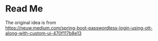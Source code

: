 # Read Me

The original idea is from  
https://neuw.medium.com/spring-boot-passwordless-login-using-ott-along-with-custom-ui-470f117b8e13